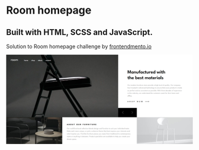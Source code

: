 # Room homepage

## Built with HTML, SCSS and JavaScript.

Solution to Room homepage challenge by [frontendmento.io](https://www.frontendmentor.io/challenges/room-homepage-BtdBY_ENq)

![preview image](/images/preview.jpg)
